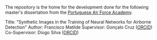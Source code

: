 The repository is the home for the development done for the following master's dissertation from the [Portuguese Air Force Academy](https://academiafa.edu.pt/).

Title: "Synthetic Images in the Training of Neural Networks for Airborne Detection"
Author: Francisco Matilde
Supervisor: Gonçalo Cruz ([ORCID](https://orcid.org/0000-0003-3496-3561))
Co-Supervisor: Diogo Silva ([ORCID](https://orcid.org/0000-0003-1557-3082))
